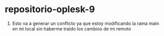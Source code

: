 # repositorio-oplesk-9
1) Esto va a generar un conflicto ya que estoy modificando la rama main en mi local sin haberme traido los cambios de mi remoto